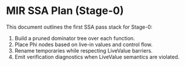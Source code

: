 # MIR SSA Plan (Stage-0)

This document outlines the first SSA pass stack for Stage-0:

1. Build a pruned dominator tree over each function.
2. Place Phi nodes based on live-in values and control flow.
3. Rename temporaries while respecting LiveValue barriers.
4. Emit verification diagnostics when LiveValue semantics are violated.

